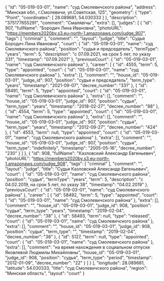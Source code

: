 {
    "id": "05-019-03-01",
    "name": "суд Смолевичского района",
    "address": "Минская обл., г.Смолевичи, ул.Советская, 125",
    "geometry": {
        "type": "Point",
        "coordinates": [
            28.089681,
            54.030333
        ]
    },
    "description": "375177655291",
    "comment": "Смалявічы",
    "extra": [],
    "judges": [
        {
            "id": 907,
            "fullName": "Бородич Лина Ивановна",
            "photoURL": "https://members2020by.s3.eu-north-1.amazonaws.com/judge_907",
            "tags": [
                "criminal"
            ],
            "comment": "",
            "layout": "judge",
            "title": "Судья Бородич Лина Ивановна",
            "court": {
                "id": "05-019-03-01",
                "name": "суд Смолевичского района",
                "position": "судья и председатель",
                "termType": "years",
                "term": 5,
                "description": "c 07.09.2021, на срок 5 лет, по указу 331",
                "timestamp": "07.09.2021"
            },
            "previousCourt": {
                "id": "05-019-03-01",
                "name": "суд Смолевичского района"
            },
            "career": [
                {
                    "id": 4555,
                    "term": 5,
                    "type": "appointed",
                    "court": {
                        "id": "05-019-03-01",
                        "name": "суд Смолевичского района"
                    },
                    "extra": [],
                    "comment": "",
                    "house_id": "05-019-03-01",
                    "judge_id": 907,
                    "position": "судья и председатель",
                    "term_type": "years",
                    "timestamp": "2021-09-07",
                    "decree_number": "331"
                },
                {
                    "id": 58491,
                    "term": 5,
                    "type": "appointed",
                    "court": {
                        "id": "05-019-03-01",
                        "name": "суд Смолевичского района"
                    },
                    "extra": [],
                    "comment": "",
                    "house_id": "05-019-03-01",
                    "judge_id": 907,
                    "position": "судья",
                    "term_type": "years",
                    "timestamp": "2018-02-27",
                    "decree_number": "88"
                },
                {
                    "id": 4554,
                    "term": 5,
                    "type": "appointed",
                    "court": {
                        "id": "05-019-03-01",
                        "name": "суд Смолевичского района"
                    },
                    "extra": [],
                    "comment": "",
                    "house_id": "05-019-03-01",
                    "judge_id": 907,
                    "position": "судья",
                    "term_type": "years",
                    "timestamp": "2012-09-27",
                    "decree_number": "424"
                },
                {
                    "id": 4553,
                    "term": null,
                    "type": "appointed",
                    "court": {
                        "id": "05-019-03-01",
                        "name": "суд Смолевичского района"
                    },
                    "extra": [],
                    "comment": "",
                    "house_id": "05-019-03-01",
                    "judge_id": 907,
                    "position": "судья",
                    "term_type": "indefinitely",
                    "timestamp": "2005-05-16",
                    "decree_number": "230"
                }
            ]
        },
        {
            "id": 908,
            "fullName": "Казловский Александр Евгеньевич",
            "photoURL": "https://members2020by.s3.eu-north-1.amazonaws.com/judge_908",
            "tags": [
                "criminal"
            ],
            "comment": "",
            "layout": "judge",
            "title": "Судья Казловский Александр Евгеньевич",
            "court": {
                "id": "05-019-03-01",
                "name": "суд Смолевичского района",
                "position": "судья",
                "termType": "years",
                "term": 5,
                "description": "c 04.02.2019, на срок 5 лет, по указу 38",
                "timestamp": "04.02.2019"
            },
            "previousCourt": {
                "id": "05-019-03-01",
                "name": "суд Смолевичского района"
            },
            "career": [
                {
                    "id": 58492,
                    "term": 5,
                    "type": "appointed",
                    "court": {
                        "id": "05-019-03-01",
                        "name": "суд Смолевичского района"
                    },
                    "extra": [],
                    "comment": "",
                    "house_id": "05-019-03-01",
                    "judge_id": 908,
                    "position": "судья",
                    "term_type": "years",
                    "timestamp": "2019-02-04",
                    "decree_number": "38"
                },
                {
                    "id": 58493,
                    "term": null,
                    "type": "released",
                    "court": {
                        "id": "05-019-03-01",
                        "name": "суд Смолевичского района"
                    },
                    "extra": [],
                    "comment": "",
                    "house_id": "05-019-03-01",
                    "judge_id": 908,
                    "position": "судья",
                    "term_type": "",
                    "timestamp": "2019-02-04",
                    "decree_number": "38"
                },
                {
                    "id": 5127,
                    "term": null,
                    "type": "appointed",
                    "court": {
                        "id": "05-019-03-01",
                        "name": "суд Смолевичского района"
                    },
                    "extra": [],
                    "comment": "на время нахождения в социальном отпуске Яковлевой Людмилы Михайловны",
                    "house_id": "05-019-03-01",
                    "judge_id": 908,
                    "position": "судья",
                    "term_type": "period",
                    "timestamp": "2012-01-09",
                    "decree_number": "22"
                }
            ]
        }
    ],
    "longitude": 28.089681,
    "latitude": 54.030333,
    "title": "суд Смолевичского района",
    "region": "Минская область",
    "layout": "court"
}